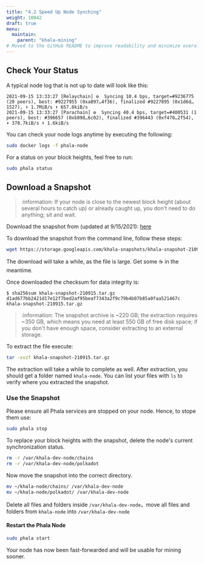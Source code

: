 ```yaml
---
title: "4.2 Speed Up Node Synching"
weight: 10042
draft: true
menu:
  maintain:
    parent: "khala-mining"
# Moved to the GitHub README to improve readability and minimize overall verbosity.
---
```




## Check Your Status

A typical node log that is not up to date will look like this:

```
2021-09-15 13:33:27 [Relaychain] ⚙️  Syncing 10.4 bps, target=#9236775 (20 peers), best: #9227955 (0xa897…4f36), finalized #9227895 (0x1d6d…1527), ⬇ 1.7MiB/s ⬆ 657.8kiB/s
2021-09-15 13:33:27 [Parachain] ⚙️  Syncing 40.4 bps, target=#400531 (1 peers), best: #396657 (0xb898…6c02), finalized #396443 (0xf470…2f54), ⬇ 378.7kiB/s ⬆ 1.6kiB/s
```

You can check your node logs anytime by executing the following:

```bash
sudo docker logs -f phala-node
```

For a status on your block heights, feel free to run:

```bash
sudo phala status
```

## Download a Snapshot

> :information: If your node is close to the newest block height (about several hours to catch up) or already caught up, you don't need to do anything; sit and wait.

Download the snapshot from (updated at 9/15/2021): [here](https://storage.googleapis.com/khala-snapshots/khala-snapshot-210915.tar.gz)

To download the snapshot from the command line, follow these steps:

```bash
wget https://storage.googleapis.com/khala-snapshots/khala-snapshot-210915.tar.gz
```
The download will take a while, as the file is large. Get some :coffee: in the meantime.

Once downloaded the checksum for data integrity is:

```
$ sha256sum khala-snapshot-210915.tar.gz
d1ad677bb2421d17e12f7bed2af95beaf7343a2f9c79b4b07b85a0faa521467c  khala-snapshot-210915.tar.gz
```

> :information: The snapshot archive is ~220 GB; the extraction requires ~350 GB, which means you need at least 550 GB of free disk space; if you don't have enough space, consider extracting to an external storage.

To extract the file execute:

```bash
tar -xvzf khala-snapshot-210915.tar.gz
```

The extraction will take a while to complete as well. After extraction, you should get a folder named `khala-node`.
You can list your files with `ls` to verify where you extracted the snapshot.

### Use the Snapshot

Please ensure all Phala services are stopped on your node. Hence, to stope them use:

```bash
sudo phala stop
```

To replace your block heights with the snapshot, delete the node's current synchronization status.

```bash
rm -r /var/khala-dev-node/chains
rm -r /var/khala-dev-node/polkadot
```

Now move the snapshot into the correct directory.

```bash
mv ~/khala-node/chains/ /var/khala-dev-node
mv ~/khala-node/polkadot/ /var/khala-dev-node
```

Delete all files and folders inside `/var/khala-dev-node`，move all files and folders from `khala-node` into `/var/khala-dev-node`

#### Restart the Phala Node

```bash
sudo phala start
```

Your node has now been fast-forwarded and will be usable for mining sooner.

